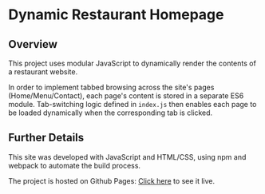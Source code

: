 # Dynamic Restaurant Homepage

## Overview 

This project uses modular JavaScript to dynamically render the contents of a restaurant website.

In order to implement tabbed browsing across the site's pages (Home/Menu/Contact), each page's content is stored in a separate ES6 module. Tab-switching logic defined in ``index.js`` then enables each page to be loaded dynamically when the corresponding tab is clicked.

## Further Details

This site was developed with JavaScript and HTML/CSS, using npm and webpack to automate the build process.

The project is hosted on Github Pages: [Click here](https://jeremy-gleason.github.io/restaurant-page) to see it live.
